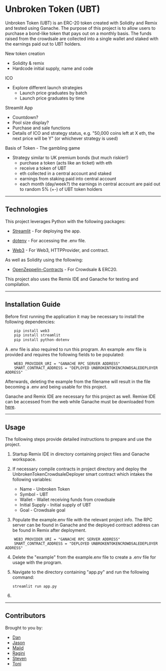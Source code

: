 # Unbroken Token (UBT)

Unbroken Token (UBT) is an ERC-20 token created with Solidity and Remix and tested using Ganache. The purpose of this project is to allow users to purchase a bond-like token that pays out on a monthly basis. The funds raised from the crowdsale are collected into a single wallet and staked with the earnings paid out to UBT holders.

New token creation 
* Solidity & remix
* Hardcode initial supply, name and code

ICO
* Explore different launch strategies
    * Launch price graduates by batch
    * Launch price graduates by time

Streamlit App
* Countdown? 
* Pool size display? 
* Purchase and sale functions
* Details of ICO and strategy status, e.g. "50,000 coins left at X eth, the next price will be Y" (or whichever strategy is used)

Basis of Token - The gambling game
* Strategy similar to UK premium bonds (but much riskier!)
    * purchase a token (acts like an ticket) with eth
    * receive a token of UBT
    * eth collected in a central account and staked 
    * earnings from staking paid into central account
    * each month (day/week?) the earnings in central account are paid out to random 5% (+-) of UBT token holders

---

## Technologies

This project leverages Python with the following packages:

* [Streamlit](https://github.com/streamlit/streamlit) - For deploying the app.

* [dotenv](https://pypi.org/project/python-dotenv/) - For accessing the .env file.

* [Web3](https://github.com/ethereum/web3.py) - For Web3, HTTPProvider, and contract.

As well as Solidity using the following:

* [OpenZeppelin-Contracts](https://github.com/OpenZeppelin/openzeppelin-contracts) - For Crowdsale & ERC20.

This project also uses the Remix IDE and Ganache for testing and compilation.

---

## Installation Guide

Before first running the application it may be necessary to install the following dependencies:

```python
    pip install web3
    pip install streamlit
    pip install python-dotenv
```

A .env file is also required to run this program. An example .env file is provided and requires the following fields to be populated:

```
    WEB3_PROVIDER_URI = "GANACHE RPC SERVER ADDRESS"
    SMART_CONTRACT_ADDRESS = "DEPLOYED UNBROKENTOKENCROWDSALEDEPLOYER ADDRESS"
```

Afterwards, deleting the example from the filename will result in the file becoming a .env and being usable for this project.

Ganache and Remix IDE are necessary for this project as well. Remixe IDE can be accessed from the web while Ganache must be downloaded from [here](https://trufflesuite.com/ganache/).

---

## Usage

The following steps provide detailed instructions to prepare and use the project.

1. Startup Remix IDE in directory containing project files and Ganache workspace.

2. If necessary compile contracts in project directory and deploy the UnbrokenTokenCrowdsaleDeployer smart contract which intakes the following variables:
    * Name - Unbroken Token
    * Symbol - UBT
    * Wallet - Wallet receiving funds from crowdsale
    * Initial Supply - Initial supply of UBT
    * Goal - Crowdsale goal

3. Populate the example.env file with the relevant project info. The RPC server can be found in Ganache and the deployed contract address can be found in Remix after deployment.

```
    WEB3_PROVIDER_URI = "GANACHE RPC SERVER ADDRESS"
    SMART_CONTRACT_ADDRESS = "DEPLOYED UNBROKENTOKENCROWDSALEDEPLOYER ADDRESS"
```

4. Delete the "example" from the example.env file to create a .env file for usage with the program.

5. Navigate to the directory containing "app.py" and run the following command:

    `streamlit run app.py`

6. 

---

## Contributors

Brought to you by:
* [Dan](https://github.com/dandmcqueen)
* [Jason](https://github.com/jasonbucks)
* [Majid](https://github.com/MajidKouki)
* [Ragini](https://github.com/ragininegi)
* [Steven](https://github.com/steviej00)
* [Toni](https://github.com/tnmercer)
